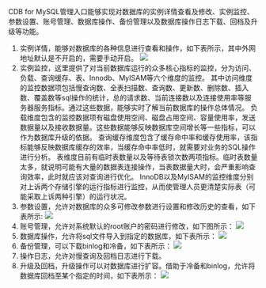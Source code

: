CDB for MySQL管理入口能够实现对数据库的实例详情查看及修改、实例监控、参数设置、账号管理、数据库操作、备份管理以及数据库操作日志下载、回档及升级等功能。
1. 实例详情，能够对数据库的各种信息进行查看和操作，如下表所示，其中外网地址默认是不开启的，需要手动开启。
![](http://imgcache.tcecqpoc.fsphere.cn/image/mccdn.qcloud.com/static/img/c13bba7ad631c3d1b2c5e443daa5b87a/c13bba7ad631.png)
2. 实例监控，这里提供了对当前数据库运行的众多核心指标的监控，分为访问、负载、查询缓存、表、Innodb、MyISAM等六个维度的监控。
其中访问维度的监控数据项包括慢查询数、全表扫描数、查询数、更新数、删除数、插入数、覆盖数等sql操作的统计，总的请求数、当前连接数以及连接使用率等服务器服务指标。通过这些数据，能够实时了解当前数据库的操作总体情况。
负载维度包含的监控数据项有磁盘使用空间、磁盘占用空间、容量使用率，发送数据量以及接收数据量。这些数据能够反映数据库空间增长等一些指标，可以作为数据库升级的依据。
查询缓存维度包含了缓存命中率和缓存使用率，该指标能够反映数据库缓存的效率，当缓存命中率低时，就需要对业务的SQL操作进行分析。
表维度目前有临时表数量以及等待表锁次数两项指标。临时表数量太多，就说明可能有大量的数据表连接操作，当表数据量大时，会严重影响查询效率，此时就应该对查询进行优化。
InnoDB以及MyISAM的监控维度分别对上诉两个存储引擎的运行指标进行监控，从而使管理人员更清楚实际表（可能采取上诉两种引擎）的运行状况。
3. 参数设置，允许对数据库的众多可修改参数进行设置和修改历史的查看，如下表所示:
![](http://imgcache.tcecqpoc.fsphere.cn/image/mccdn.qcloud.com/static/img/f6beb0e4cdec29a45840591f953b7fc5/f6beb0e4cdec.png)
4. 账号管理，允许对系统默认的root账户的密码进行修改，如下图所示：
![](http://imgcache.tcecqpoc.fsphere.cn/image/mc.qcloudimg.com/static/img/95232eedad49db383a533420bddb16ed/step1.png)
5. 数据库操作，允许将sql文件导入到指定的数据库，如下表所示：
![](http://imgcache.tcecqpoc.fsphere.cn/image/mccdn.qcloud.com/static/img/5cf4795c885ea7a699dcf5b94a4a725e/5cf4795c885e.png)
6. 备份管理，可以下载binlog和冷备，如下表所示：
![](http://imgcache.tcecqpoc.fsphere.cn/image/mccdn.qcloud.com/static/img/7d52f26467f31898b49c7992a708d8a2/7d52f26467f3.png)
7. 操作日志，允许对慢查询及回档日志进行下载。
8. 升级及回档，升级操作可以对数据库进行扩容。借助于冷备和binlog，允许将数据库回档至某个指定的时间，如下表所示：
![](http://imgcache.tcecqpoc.fsphere.cn/image/mccdn.qcloud.com/static/img/2cb7c8818e790b0b54d41143068f3d86/2cb7c8818e79.png)
